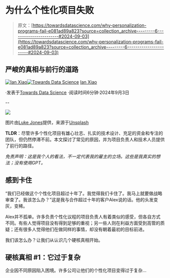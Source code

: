 # 为什么个性化项目失败

> 原文：[https://towardsdatascience.com/why-personalization-programs-fail-e081ad89a823?source=collection_archive---------6-----------------------#2024-09-03](https://towardsdatascience.com/why-personalization-programs-fail-e081ad89a823?source=collection_archive---------6-----------------------#2024-09-03)

## 严峻的真相与前行的道路

[](https://medium.com/@ianxiao?source=post_page---byline--e081ad89a823--------------------------------)[![Ian Xiao](../Images/ebc61b173710b2bbdfb439173258f5ba.png)](https://medium.com/@ianxiao?source=post_page---byline--e081ad89a823--------------------------------)[](https://towardsdatascience.com/?source=post_page---byline--e081ad89a823--------------------------------)[![Towards Data Science](../Images/a6ff2676ffcc0c7aad8aaf1d79379785.png)](https://towardsdatascience.com/?source=post_page---byline--e081ad89a823--------------------------------) [Ian Xiao](https://medium.com/@ianxiao?source=post_page---byline--e081ad89a823--------------------------------)

·发表于[Towards Data Science](https://towardsdatascience.com/?source=post_page---byline--e081ad89a823--------------------------------) ·阅读时间6分钟·2024年9月3日

--

![](../Images/ba2ba343bf850e85f3015950687ae353.png)

图片由[Luke Jones](https://unsplash.com/@lukejonesdesign?utm_content=creditCopyText&utm_medium=referral&utm_source=unsplash)提供，来源于[Unsplash](https://unsplash.com/photos/a-group-of-glass-blocks-sitting-next-to-each-other-38Tm9xZPxIw?utm_content=creditCopyText&utm_medium=referral&utm_source=unsplash)

**TLDR**：尽管许多个性化项目有雄心壮志、扎实的技术设计、充足的资金和专注的团队，但仍然停滞不前。本文探讨了常见的原因，并为项目负责人和技术人员提供了前行的路径。

*免责声明：这是我个人的看法，不一定代表我的雇主的立场。这些是我真实的想法；没有使用GPT。*

## 感到卡住

“我们已经做这个个性化项目超过十年了。我觉得我们卡住了。我马上就要做战略审查了。我该怎么办？”这是我与合作超过十年的客户Alex说的话。他的头发变灰，变稀。

Alex并不孤单。许多负责个性化议程的项目负责人有着类似的感受，但各自方式不同。有些人觉得项目没有得到足够的重视；另一些人则在利益方面受到高管的质疑；还有很多人觉得他们在做同样的事情，却没有朝着最初的目标前进。

我们该怎么办？让我们从认识几个硬核真相开始。

## 硬核真相 #1：它过于复杂

企业因不同原因陷入困境。许多公司让他们的个性化项目变得过于复杂…

